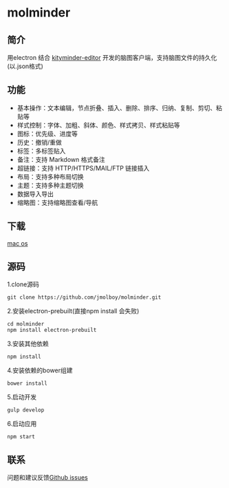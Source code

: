 # molminder

## 简介
用electron 结合 [kityminder-editor](https://github.com/fex-team/kityminder-editor.git) 开发的脑图客户端，支持脑图文件的持久化(以.json格式)


## 功能

* 基本操作：文本编辑，节点折叠、插入、删除、排序、归纳、复制、剪切、粘贴等
* 样式控制：字体、加粗、斜体、颜色、样式拷贝、样式粘贴等
* 图标：优先级、进度等
* 历史：撤销/重做
* 标签：多标签贴入
* 备注：支持 Markdown 格式备注
* 超链接：支持 HTTP/HTTPS/MAIL/FTP 链接插入
* 布局：支持多种布局切换
* 主题：支持多种主题切换
* 数据导入导出
* 缩略图：支持缩略图查看/导航

## 下载

[mac os](#)

## 源码

1.clone源码

```shell
git clone https://github.com/jmolboy/molminder.git
```

2.安装electron-prebuilt(直接npm install 会失败)

```shell
cd molminder
npm install electron-prebuilt

```

3.安装其他依赖

```shell
npm install

```

4.安装依赖的bower组建

```shell
bower install

```

5.启动开发

```shell
gulp develop

```

6.启动应用

```shell
npm start

```


## 联系

问题和建议反馈[Github issues](https://github.com/jmolboy/molminder/issues)











